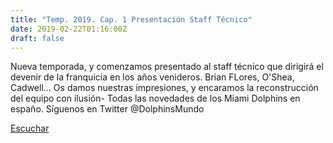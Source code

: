 ```yaml
---
title: "Temp. 2019. Cap. 1 Presentación Staff Técnico"
date: 2019-02-22T01:16:00Z
draft: false
---
```


Nueva temporada, y comenzamos presentado al staff técnico que dirigirá el devenir de la franquicia en los años venideros.
Brian FLores, O'Shea, Cadwell...
Os damos nuestras impresiones, y encaramos la reconstrucción del equipo con ilusión-
Todas las novedades de los Miami Dolphins en españo. Síguenos en Twitter @DolphinsMundo

[Escuchar](https://www.ivoox.com/temp-2019-cap-1-presentacion-staff-tecnico-audios-mp3_rf_32746421_1.html)
